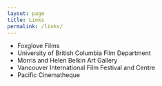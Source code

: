 ```yaml
---
layout: page
title: Links
permalink: /links/
---
```




- Foxglove Films
- University of British Columbia Film Department
- Morris and Helen Belkin Art Gallery
- Vancouver International Film Festival and Centre
- Pacific Cinematheque

